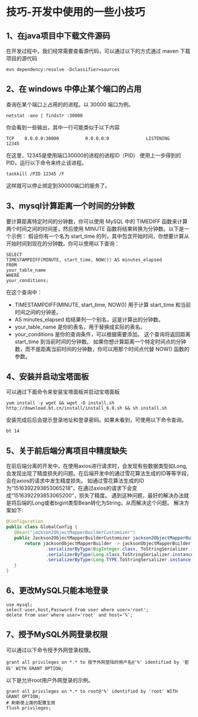 # 技巧-开发中使用的一些小技巧

## 1、在java项目中下载文件源码

在开发过程中，我们经常需要查看源代码，可以通过以下的方式通过 maven 下载项目的源代码

```shell
mvn dependency:resolve -Dclassifier=sources
```
##  2、在 windows 中停止某个端口的占用
查询在某个端口上占用的的进程。以 30000 端口为例。
```shell
netstat -ano | findstr :30000
```

你会看到一些输出，其中一行可能类似于以下内容
```shell
TCP    0.0.0.0:30000          0.0.0.0:0              LISTENING       12345
```

在这里，12345是使用端口30000的进程的进程ID（PID）
使用上一步得到的PID，运行以下命令来终止该进程。
```shell
taskkill /PID 12345 /F
```

这样就可以停止绑定到30000端口的服务了。
##  3、mysql计算距离一个时间的分钟数
要计算距离特定时间的分钟数，你可以使用 MySQL 中的 TIMEDIFF 函数来计算两个时间之间的时间差，然后使用 MINUTE 函数将结果转换为分钟数。以下是一个示例：
假设你有一个名为 start_time 的列，其中包含开始时间，你想要计算从开始时间到现在的分钟数。你可以使用以下查询：
```
SELECT
TIMESTAMPDIFF(MINUTE, start_time, NOW()) AS minutes_elapsed
FROM
your_table_name
WHERE
your_conditions;
```
在这个查询中：
- TIMESTAMPDIFF(MINUTE, start_time, NOW()) 用于计算 start_time 和当前时间之间的分钟差。
- AS minutes_elapsed 给结果列一个别名，这是计算出的分钟数。
- your_table_name 是你的表名，用于替换成实际的表名。
- your_conditions 是你的查询条件，可以根据需要添加。
这个查询将返回距离 start_time 到当前时间的分钟数。
如果你想计算距离一个特定时间点的分钟数，而不是距离当前时间的分钟数，你可以用那个时间点代替 NOW() 函数的参数。
##  4、安装并启动宝塔面板
可以通过下面命令来安装宝塔面板并启动宝塔面板
```shell
yum install -y wget && wget -O install.sh http://download.bt.cn/install/install_6.0.sh && sh install.sh

```
安装完成后后会提示登录地址和登录密码。如果未看到，可使用以下命令查询。
```shell
bt 14
```

## 5、关于前后端分离项目中精度缺失

在前后端分离的开发中，在使用axios进行请求时，会发现有些数据类型如Long,会发现出现了精度损失的问题。在后端开发中的通过雪花算法生成的ID等等字段，会在axios的请求中发生精度损失。
如通过雪花算法生成的ID为“1516392293853065218”，在通过axios的请求下会变成“1516392293853065200”，损失了精度。
遇到这种问题，最好的解决办法就是将后端的Long或者bigint类型Bean转化为String，从而解决这个问题。
解决方案如下:

 ```java
@Configuration
public class GlobalConfig {
    @Bean("jackson2ObjectMapperBuilderCustomizer")
    public Jackson2ObjectMapperBuilderCustomizer jackson2ObjectMapperBuilderCustomizer(){
        return jacksonObjectMapperBuilder -> jacksonObjectMapperBuilder
                .serializerByType(BigInteger.class, ToStringSerializer.instance)
                .serializerByType(Long.class,ToStringSerializer.instance)
                .serializerByType(Long.TYPE,ToStringSerializer.instance);
    }
}
 ```

## 6、更改MySQL只能本地登录

```shell
use mysql;
select user,host,Password from user where user='root';
delete from user where user='root' and host='%';
```

## 7、授予MySQL外网登录权限

可以通过以下命令授予外网登录权限。

```shell
grant all privileges on *.* to 授予外网登陆的用户名@'%' identified by '密码' WITH GRANT OPTION;
```

以下是允许root用户外网登录的示例。

```shell
grant all privileges on *.* to root@'%' identified by 'root' WITH GRANT OPTION;
# 刷新使上面的配置生效
flush privileges;
```

